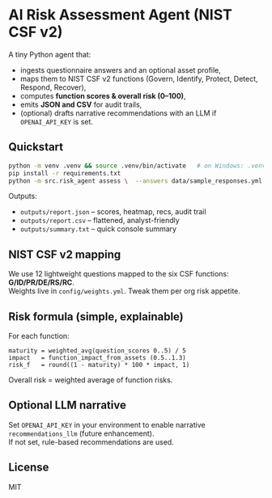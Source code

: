 
# AI Risk Assessment Agent (NIST CSF v2)

A tiny Python agent that:
- ingests questionnaire answers and an optional asset profile,
- maps them to NIST CSF v2 functions (Govern, Identify, Protect, Detect, Respond, Recover),
- computes **function scores & overall risk (0–100)**,
- emits **JSON and CSV** for audit trails,
- (optional) drafts narrative recommendations with an LLM if `OPENAI_API_KEY` is set.

## Quickstart
```bash
python -m venv .venv && source .venv/bin/activate   # on Windows: .venv\Scripts\activate
pip install -r requirements.txt
python -m src.risk_agent assess \  --answers data/sample_responses.yml \  --assets  data/sample_assets.yml \  --outdir  outputs
```

Outputs:
- `outputs/report.json` – scores, heatmap, recs, audit trail
- `outputs/report.csv`  – flattened, analyst-friendly
- `outputs/summary.txt` – quick console summary

## NIST CSF v2 mapping
We use 12 lightweight questions mapped to the six CSF functions: **G/ID/PR/DE/RS/RC**.  
Weights live in `config/weights.yml`. Tweak them per org risk appetite.

## Risk formula (simple, explainable)
For each function:
```
maturity = weighted_avg(question_scores 0..5) / 5
impact   = function_impact_from_assets (0.5..1.3)
risk_f   = round((1 - maturity) * 100 * impact, 1)
```
Overall risk = weighted average of function risks.

## Optional LLM narrative
Set `OPENAI_API_KEY` in your environment to enable narrative `recommendations_llm` (future enhancement).  
If not set, rule-based recommendations are used.

## License
MIT
